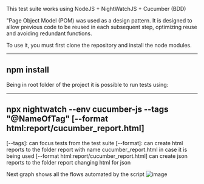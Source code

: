 This test suite works using NodeJS + NightWatchJS + Cucumber (BDD)

"Page Object Model (POM) was used as a design pattern. 
It is designed to allow previous code to be reused in each subsequent step, optimizing reuse and avoiding redundant functions. 

To use it, you must first clone the repository and install the node modules.


--------------------------------------------------------------------------------------------------------------

npm install
---------------------------------------------------------------------------------------------------------------

Being in root folder of the project it is possible to run tests using:

--------------------------------------------------------------------------------------------------------------
npx nightwatch --env cucumber-js --tags "@NameOfTag"  [--format html:report/cucumber_report.html]
--------------------------------------------------------------------------------------------------------------
[--tags]: can focus tests from the test suite
[--format]: can create html reports to the folder report with name cucumber_report.html in case it is being used [--format html:report/cucumber_report.html]
          can create json reports to the folder report changing html for json


Next graph shows all the flows automated by the script
![image](https://user-images.githubusercontent.com/60762744/211461622-2a114da7-025e-476c-9d48-bb51c91e29a5.png)
